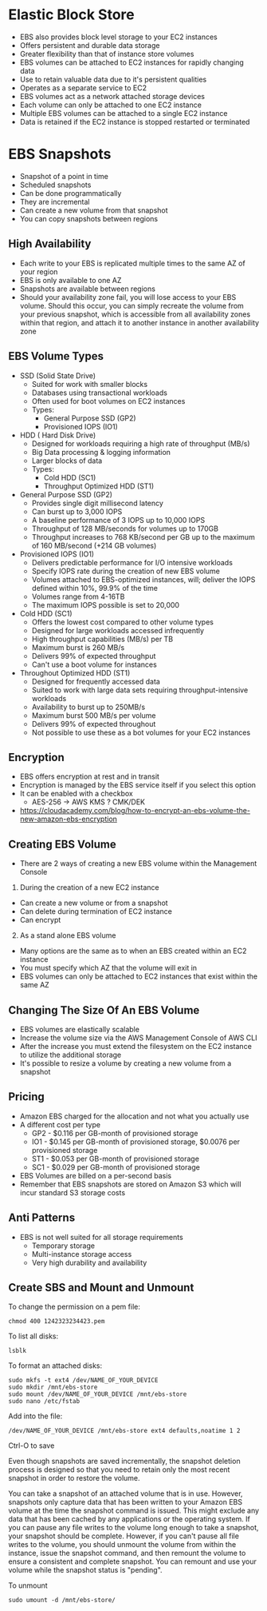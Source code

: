 # Elastic Block Store

- EBS also provides block level storage to your EC2 instances
- Offers persistent and durable data storage
- Greater flexibility than that of instance store volumes
- EBS volumes can be attached to EC2 instances for rapidly changing data
- Use to retain valuable data due to it's persistent qualities
- Operates as a separate service to EC2
- EBS volumes act as a network attached storage devices
- Each volume can only be attached to one EC2 instance
- Multiple EBS volumes can be attached to a single EC2 instance
- Data is retained if the EC2 instance is stopped restarted or terminated


# EBS Snapshots

- Snapshot of a point in time
- Scheduled snapshots
- Can be done programmatically
- They are incremental
- Can create a new volume from that snapshot
- You can copy snapshots between regions


## High Availability

- Each write to your EBS is replicated multiple times to the same AZ of your region
- EBS is only available to one AZ
- Snapshots are available between regions
- Should your availability zone fail, you will lose access to your EBS volume. Should this occur, you can simply recreate the volume from your previous snapshot, which is accessible from all availability zones within that region, and attach it to another instance in another availability zone


## EBS Volume Types

- SSD (Solid State Drive)
  - Suited for work with smaller blocks
  - Databases using transactional workloads
  - Often used for boot volumes on EC2 instances
  - Types:
    - General Purpose SSD (GP2)
    - Provisioned IOPS (IO1)
- HDD ( Hard Disk Drive)
  - Designed for workloads requiring a high rate of throughput (MB/s)
  - Big Data processing & logging information
  - Larger blocks of data
  - Types:
    - Cold HDD (SC1)
    - Throughput Optimized HDD (ST1)
- General Purpose SSD (GP2)
  - Provides single digit millisecond latency
  - Can burst up to 3,000 IOPS
  - A baseline performance of 3 IOPS up to 10,000 IOPS
  - Throughput of 128 MB/seconds for volumes up to 170GB
  - Throughput increases to 768 KB/second per GB up to the maximum of 160 MB/second (+214 GB volumes)
- Provisioned IOPS (IO1)
  - Delivers predictable performance for I/O intensive workloads
  - Specify IOPS rate during the creation of new EBS volume
  - Volumes attached to EBS-optimized instances, will; deliver the IOPS defined within 10%, 99.9% of the time
  - Volumes range from 4-16TB
  - The maximum IOPS possible is set to 20,000
- Cold HDD (SC1)
  - Offers the lowest cost compared to other volume types
  - Designed for large workloads accessed infrequently
  - High throughput capabilities (MB/s) per TB
  - Maximum burst is 260 MB/s
  - Delivers 99% of expected throughput
  - Can't use a boot volume for instances
- Throughout Optimized HDD (ST1)
  - Designed for frequently accessed data
  - Suited to work with large data sets requiring throughput-intensive workloads
  - Availability to burst up to 250MB/s
  - Maximum burst 500 MB/s per volume
  - Delivers 99% of expected throughout
  - Not possible to use these as a bot volumes for your EC2 instances


## Encryption

- EBS offers encryption at rest and in transit
- Encryption is managed by the EBS service itself if you select this option
- It can be enabled with a checkbox
  - AES-256 -> AWS KMS ? CMK/DEK
- https://cloudacademy.com/blog/how-to-encrypt-an-ebs-volume-the-new-amazon-ebs-encryption


## Creating EBS Volume

 - There are 2 ways of creating a new EBS volume within the Management Console
  1. During the creation of a new EC2 instance
   - Can create a new volume or from a snapshot
   - Can delete during termination of EC2 instance
   - Can encrypt
  2. As a stand alone EBS volume
   - Many options are the same as to when an EBS created within an EC2 instance
   - You must specify which AZ that the volume will exit in
   - EBS volumes can only be attached to EC2 instances that exist within the same AZ


## Changing The Size Of An EBS Volume

- EBS volumes are elastically scalable
- Increase the volume size via the AWS Management Console of AWS CLI
- After the increase you must extend the filesystem on the EC2 instance to utilize the additional storage
- It's possible to resize a volume by creating a new volume from a snapshot


## Pricing

- Amazon EBS charged for the allocation and not what you actually use
- A different cost per type
  - GP2 - $0.116 per GB-month of provisioned storage
  - IO1 - $0.145 per GB-month of provisioned storage, $0.0076 per provisioned storage
  - ST1 - $0.053 per GB-month of provisioned storage 
  - SC1 - $0.029 per GB-month of provisioned storage
- EBS Volumes are billed on a per-second basis
- Remember that EBS snapshots are stored on Amazon S3 which will incur standard S3 storage costs


## Anti Patterns

- EBS is not well suited for all storage requirements
  - Temporary storage
  - Multi-instance storage access
  - Very high durability and availability
  

## Create SBS and Mount and Unmount

To change the permission on a pem file:

```
chmod 400 1242323234423.pem
```

To list all disks:

```
lsblk
```

To format an attached disks:

```
sudo mkfs -t ext4 /dev/NAME_OF_YOUR_DEVICE
sudo mkdir /mnt/ebs-store
sudo mount /dev/NAME_OF_YOUR_DEVICE /mnt/ebs-store
sudo nano /etc/fstab
```

Add into the file:

```
/dev/NAME_OF_YOUR_DEVICE /mnt/ebs-store ext4 defaults,noatime 1 2
```

Ctrl-O to save

Even though snapshots are saved incrementally, the snapshot deletion process is designed so that you need to retain only the most recent snapshot in order to restore the volume.

You can take a snapshot of an attached volume that is in use. However, snapshots only capture data that has been written to your Amazon EBS volume at the time the snapshot command is issued. This might exclude any data that has been cached by any applications or the operating system. If you can pause any file writes to the volume long enough to take a snapshot, your snapshot should be complete. However, if you can't pause all file writes to the volume, you should unmount the volume from within the instance, issue the snapshot command, and then remount the volume to ensure a consistent and complete snapshot. You can remount and use your volume while the snapshot status is "pending".

To unmount 

```
sudo umount -d /mnt/ebs-store/
```